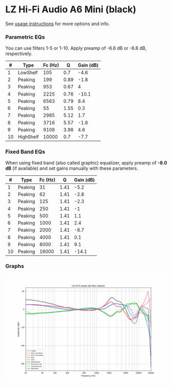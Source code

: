 # LZ Hi-Fi Audio A6 Mini (black)
See [usage instructions](https://github.com/jaakkopasanen/AutoEq#usage) for more options and info.

### Parametric EQs
You can use filters 1-5 or 1-10. Apply preamp of -6.8 dB or -6.8 dB, respectively.

|   # | Type      |   Fc (Hz) |    Q |   Gain (dB) |
|-----|-----------|-----------|------|-------------|
|   1 | LowShelf  |       105 | 0.7  |        -4.6 |
|   2 | Peaking   |       199 | 0.89 |        -1.8 |
|   3 | Peaking   |       953 | 0.67 |         4   |
|   4 | Peaking   |      2225 | 0.76 |       -10.1 |
|   5 | Peaking   |      6563 | 0.79 |         8.4 |
|   6 | Peaking   |        55 | 1.55 |         0.3 |
|   7 | Peaking   |      2985 | 5.12 |         1.7 |
|   8 | Peaking   |      3716 | 5.57 |        -1.8 |
|   9 | Peaking   |      9108 | 3.98 |         4.6 |
|  10 | HighShelf |     10000 | 0.7  |        -7.7 |

### Fixed Band EQs
When using fixed band (also called graphic) equalizer, apply preamp of **-8.0 dB** (if available) and set gains manually with these parameters.

|   # | Type    |   Fc (Hz) |    Q |   Gain (dB) |
|-----|---------|-----------|------|-------------|
|   1 | Peaking |        31 | 1.41 |        -5.2 |
|   2 | Peaking |        62 | 1.41 |        -2.8 |
|   3 | Peaking |       125 | 1.41 |        -2.3 |
|   4 | Peaking |       250 | 1.41 |        -1   |
|   5 | Peaking |       500 | 1.41 |         1.1 |
|   6 | Peaking |      1000 | 1.41 |         2.4 |
|   7 | Peaking |      2000 | 1.41 |        -8.7 |
|   8 | Peaking |      4000 | 1.41 |         0.1 |
|   9 | Peaking |      8000 | 1.41 |         9.1 |
|  10 | Peaking |     16000 | 1.41 |       -14.1 |

### Graphs
![](./LZ%20Hi-Fi%20Audio%20A6%20Mini%20(black).png)
